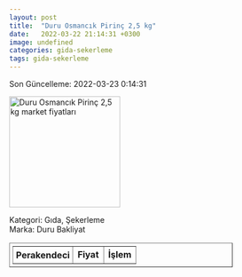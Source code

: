 ```yaml
---
layout: post
title:  "Duru Osmancık Pirinç 2,5 kg"
date:   2022-03-22 21:14:31 +0300
image: undefined
categories: gida-sekerleme
tags: gida-sekerleme
---
```


Son Güncelleme: 2022-03-23 0:14:31

<img src="undefined" width="200" alt="Duru Osmancık Pirinç 2,5 kg market fiyatları" />

Kategori: Gıda, Şekerleme
<br />
Marka: Duru Bakliyat

<table border="1" style="padding: 5px;width:80%;">
  <tr>
    <td style="padding: 5px;"><strong>Perakendeci</strong></td>
    <td><strong>Fiyat</strong></td>
    <td><strong>İşlem</strong></td>
  </tr>
  
</table>
